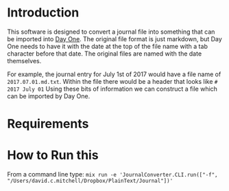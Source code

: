 # Introduction

This software is designed to convert a journal file into something that can be imported into [Day One][day_one]. The original file format is just markdown, but Day One needs to have it with the date at the top of the file name with a tab character before that date. The original files are named with the date themselves.

For example, the journal entry for July 1st of 2017 would have a file name of `2017.07.01.md.txt`. Within the file there would be a header that looks like `# 2017 July 01` Using these bits of information we can construct a file which can be imported by Day One.

[day_one]: http://dayoneapp.com/

# Requirements

# How to Run this

From a command line type: `mix run -e 'JournalConverter.CLI.run(["-f", "/Users/david.c.mitchell/Dropbox/PlainText/Journal"])'`
